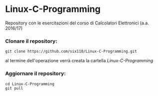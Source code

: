 # Linux-C-Programming

Repository con le esercitazioni del corso di Calcolatori Elettronici (a.a. 2016/17)

### Clonare il repository:

``` 
git clone https://github.com/six110/Linux-C-Programming.git
```
al termine dell'operazione verrà creata la cartella *Linux-C-Programming*


### Aggiornare il repository:

``` 
cd Linux-C-Programming
git pull
```
